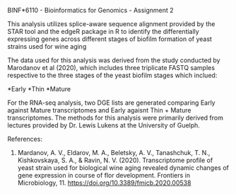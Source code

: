 BINF*6110 - Bioinformatics for Genomics - Assignment 2 

This analysis utilizes splice-aware sequence alignment provided by the STAR tool and the edgeR package in R to identify the differentially expressing genes across different stages of biofilm formation of yeast strains used for wine aging 

The data used for this analysis was derived from the study conducted by Marodanov et al (2020), which includes three triplicate FASTQ samples respective to the three stages of the yeast biofilm stages which inclued:

*Early
*Thin
*Mature 

For the RNA-seq analysis, two DGE lists are generated comparing Early against Mature transcriptomes and Early agaisnt Thin + Mature transcriptomes.
The methods for this analysis were primarily derived from lectures provided by Dr. Lewis Lukens at the University of Guelph.

References: 
1. Mardanov, A. V., Eldarov, M. A., Beletsky, A. V., Tanashchuk, T. N., Kishkovskaya, S. A., & Ravin, N. V. (2020). Transcriptome profile of yeast strain used for biological wine aging revealed dynamic changes of gene expression in course of flor development. Frontiers in Microbiology, 11. https://doi.org/10.3389/fmicb.2020.00538
